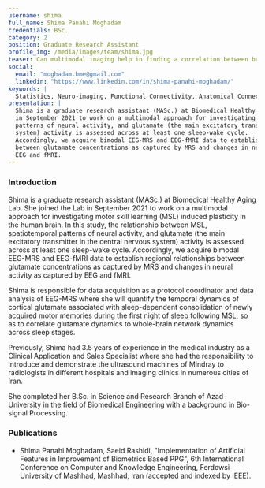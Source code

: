 ```yaml
---
username: shima
full_name: Shima Panahi Moghadam
credentials: BSc.
category: 2
position: Graduate Research Assistant
profile_img: /media/images/team/shima.jpg
teaser: Can multimodal imaging help in finding a correlation between brain dynamics and circadian glutamate variations induced by a Motor Skill Learning task?
social:
  email: "moghadam.bme@gmail.com"
  linkedin: "https://www.linkedin.com/in/shima-panahi-moghadam/"
keywords: |
  Statistics, Neuro-imaging, Functional Connectivity, Anatomical Connectivity
presentation: |
  Shima is a graduate research assistant (MASc.) at Biomedical Healthy Aging Lab. She joined the Lab
  in September 2021 to work on a multimodal approach for investigating motor skill learning (MSL) induced plasticity in the human brain. In this study, the relationship between MSL, spatiotemporal
  patterns of neural activity, and glutamate (the main excitatory transmitter in the central nervous
  system) activity is assessed across at least one sleep-wake cycle.
  Accordingly, we acquire bimodal EEG-MRS and EEG-fMRI data to establish regional relationships
  between glutamate concentrations as captured by MRS and changes in neural activity as captured by
  EEG and fMRI.
---
```


### Introduction

Shima is a graduate research assistant (MASc.) at Biomedical Healthy Aging Lab. She joined the Lab
in September 2021 to work on a multimodal approach for investigating motor skill learning (MSL) induced plasticity in the human brain. In this study, the relationship between MSL, spatiotemporal
patterns of neural activity, and glutamate (the main excitatory transmitter in the central nervous
system) activity is assessed across at least one sleep-wake cycle.
Accordingly, we acquire bimodal EEG-MRS and EEG-fMRI data to establish regional relationships
between glutamate concentrations as captured by MRS and changes in neural activity as captured by
EEG and fMRI.

Shima is responsible for data acquisition as a protocol coordinator and data analysis of EEG-MRS where
she will quantify the temporal dynamics of cortical glutamate associated with sleep-dependent
consolidation of newly acquired motor memories during the first night of sleep following MSL, so as to
correlate glutamate dynamics to whole-brain network dynamics across sleep stages.

Previously, Shima had 3.5 years of experience in the medical industry as a Clinical Application and
Sales Specialist where she had the responsibility to introduce and demonstrate the ultrasound machines
of Mindray to radiologists in different hospitals and imaging clinics in numerous cities of Iran.

She completed her B.Sc. in Science and Research Branch of Azad University in the field of Biomedical
Engineering with a background in Bio-signal Processing.

### Publications

- Shima Panahi Moghadam, Saeid Rashidi, "Implementation of Artificial Features in Improvement of Biometrics Based PPG", 6th International Conference on Computer and Knowledge Engineering,
  Ferdowsi University of Mashhad, Mashhad, Iran (accepted and indexed by IEEE).
